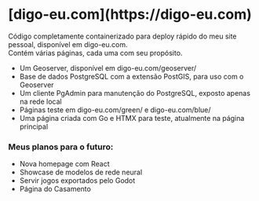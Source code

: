 <h1>[digo-eu.com](https://digo-eu.com)</h1>
Código completamente containerizado para deploy rápido do meu site pessoal, disponível em digo-eu.com. <br>
Contém várias páginas, cada uma com seu propósito.
<ul>
<li> Um Geoserver, disponível em digo-eu.com/geoserver/ </li>
<li> Base de dados PostgreSQL com a extensão PostGIS, para uso com o Geoserver </li>
<li> Um cliente PgAdmin para manutenção do PostgreSQL, exposto apenas na rede local </li>
<li> Páginas teste em digo-eu.com/green/ e digo-eu.com/blue/ </li>
<li> Uma página criada com Go e HTMX para teste, atualmente na página principal </li>
</ul>
<h3> Meus planos para o futuro: </h3>
<ul>
<li> Nova homepage com React </li>
<li> Showcase de modelos de rede neural </li>
<li> Servir jogos exportados pelo Godot </li>
<li> Página do Casamento </li>
</ul>

